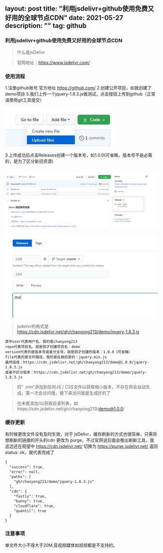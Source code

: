 layout: post
title: "利用jsdelivr+github使用免费又好用的全球节点CDN"
date: 2021-05-27
description: ""
tag: github
---
### 利用jsdelivr+github使用免费又好用的全球节点CDN

>什么是jsDelivr

>官网地址：https://www.jsdelivr.com/

### 使用流程
1.注册github账号 官方地址 https://github.com/
2.创建公开项目，如我创建了demo项目
3.我们上传一个jquery-1.8.3.js做测试，点击按钮上传到github（正常请使用git工具提交）

![image](/images/posts/github/2.jpg)

3.上传成功后点击Releases创建一个版本号，如1.0.0(可省略，版本号不是必需的，是为了区分新旧资源)

![image](/images/posts/github/3.png)
---
![image](/images/posts/github/3.jpg)

>jsdelivr的格式是 https://cdn.jsdelivr.net/gh/chaoyong213/demo/jquery-1.8.3.js

```
其中user代表用户名，我的是chaoyong213
repo代表项目名，就是刚才创建项目名：demo
version代表的是版本号或者分支号，就是刚才创建的版本：1.0.0（可省略）
file代表的是文件路径，我的是在根目录的：jquery.min.js
最终组成：https://cdn.jsdelivr.net/gh/chaoyong213/demo@1.0.0/jquery-1.8.3.js
或者不区分版本：https://cdn.jsdelivr.net/gh/chaoyong213/demo/jquery-1.8.3.js
```
>将“ .min”添加到任何JS / CSS文件以获取缩小版本，不存在将会自动生成，第一次会访问慢，接下来访问就是生成好的了

>在末尾添加/以获取目录列表，如https://cdn.jsdelivr.net/gh/chaoyong213/demo@1.0.0/

### 缓存更新
有时候更改文件没有及时生效，对于 jsDelivr，缓存刷新的方式也很简单，只需将想刷新的链接的开头的cdn 更改为 purge，不过官网说后面会推出刷新工具，我这边还在观望中
https://cdn.jsdelivr.net/
切换为
https://purge.jsdelivr.net/
返回status: ok，就代表完成了
```
{
  "success": true,
  "error": null,
  "paths": [
    "gh/chaoyong213/demo/jquery-1.8.3.js"
  ],
  "cdn": {
    "fastly": true,
    "bunny": true,
    "cloudflare": true,
    "quantil": true
  }
}
```

### 注意事项
单文件大小不得大于20M,音视频媒体如视频都是不支持的。